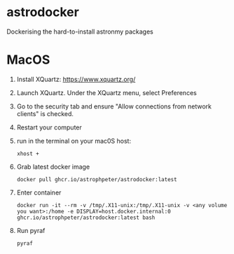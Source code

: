 # astrodocker
Dockerising the hard-to-install astronmy packages

# MacOS

1. Install XQuartz: https://www.xquartz.org/
2. Launch XQuartz. Under the XQuartz menu, select Preferences
3. Go to the security tab and ensure "Allow connections from network clients" is checked.
4. Restart your computer
5. run in the terminal on your mac0S host: 
 
    ```xhost +```

6. Grab latest docker image

    ```docker pull ghcr.io/astrophpeter/astrodocker:latest```

7. Enter container

    ```docker run -it --rm -v /tmp/.X11-unix:/tmp/.X11-unix -v <any volume you want>:/home -e DISPLAY=host.docker.internal:0 ghcr.io/astrophpeter/astrodocker:latest bash```

8. Run pyraf

    ```pyraf```